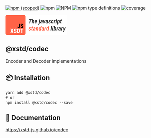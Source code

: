 [![npm (scoped)](https://img.shields.io/npm/v/@xstd/codec.svg)](https://www.npmjs.com/package/@xstd/codec)
![npm](https://img.shields.io/npm/dm/@xstd/codec.svg)
![NPM](https://img.shields.io/npm/l/@xstd/codec.svg)
![npm type definitions](https://img.shields.io/npm/types/@xstd/codec.svg)
![coverage](https://img.shields.io/badge/coverage-100%25-green)

<picture>
  <source height="64" media="(prefers-color-scheme: dark)" srcset="https://github.com/xstd-js/website/blob/main/assets/logo/png/logo-large-dark.png?raw=true">
  <source height="64" media="(prefers-color-scheme: light)" srcset="https://github.com/xstd-js/website/blob/main/assets/logo/png/logo-large-light.png?raw=true">
  <img height="64" alt="Shows a black logo in light color mode and a white one in dark color mode." src="https://github.com/xstd-js/website/blob/main/assets/logo/png/logo-large-light.png?raw=true">
</picture>

## @xstd/codec

Encoder and Decoder implementations

## 📦 Installation

```shell
yarn add @xstd/codec
# or
npm install @xstd/codec --save
```

## 📜 Documentation

https://xstd-js.github.io/codec
